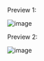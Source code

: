 Preview 1:

![image](https://user-images.githubusercontent.com/2094015/151235336-1871b1f9-7ba3-4c90-a15b-bde7cf6534ec.png)

Preview 2:

![image](https://user-images.githubusercontent.com/2094015/151235473-7bf61927-e120-4b0b-98d3-3f694776a2f5.png)
